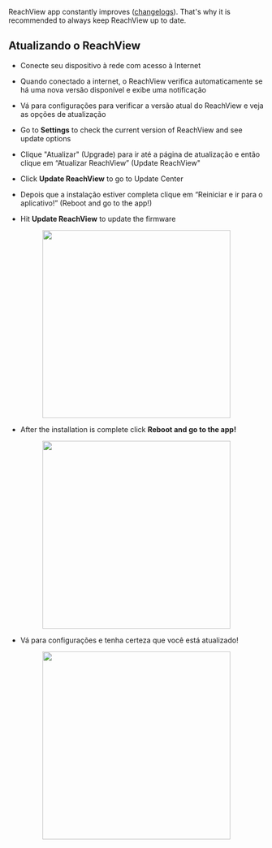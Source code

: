 ReachView app constantly improves ([changelogs](../../reachview/changelogs)). That's why it is recommended to always keep ReachView up to date.  

## Atualizando o ReachView

* Conecte seu dispositivo à rede com acesso à Internet

*	Quando conectado a internet, o ReachView verifica automaticamente se há uma nova versão disponível e exibe uma notificação

*	Vá para configurações para verificar a versão atual do ReachView e veja as opções de atualização


* Go to **Settings** to check the current version of ReachView and see update options

* Clique "Atualizar" (Upgrade) para ir até a página de atualização e então clique em “Atualizar ReachView” (Update ReachView"

* Click **Update ReachView** to go to Update Center

* Depois que a instalação estiver completa clique em “Reiniciar e ir para o aplicativo!” (Reboot and go to the app!)

* Hit **Update ReachView** to update the firmware

<p style="text-align:center" ><img src="../img/reachview/updater/update.png" style="width: 370px;" /></p>

* After the installation is complete click **Reboot and go to the app!**

<p style="text-align:center" ><img src="../img/reachview/updater/reboot.png" style="width: 370px;" /></p>

* Vá para configurações e tenha certeza que você está atualizado!

<p style="text-align:center" ><img src="../img/reachview/updater/uptodate.png" style="width: 370px;" /></p>
